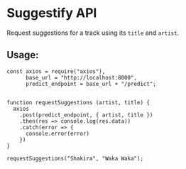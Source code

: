# Suggestify API

Request suggestions for a track using its ```title``` and ```artist```.

## Usage:

```
const axios = require("axios"),
      base_url = "http://localhost:8000",
      predict_endpoint = base_url + "/predict";


function requestSuggestions (artist, title) {
  axios
    .post(predict_endpoint, { artist, title })
    .then(res => console.log(res.data))
    .catch(error => {
      console.error(error)
    })
}

requestSuggestions("Shakira", "Waka Waka");
```
